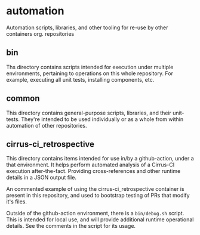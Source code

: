 # automation
Automation scripts, libraries, and other tooling for re-use by other containers org.
repositories

## bin

Ths directory contains scripts intended for execution under multiple environments,
pertaining to operations on this whole repository.  For example, executing all
unit tests, installing components, etc.

## common

This directory contains general-purpose scripts, libraries, and their unit-tests.
They're intended to be used individually or as a whole from within automation of
other repositories.

## cirrus-ci_retrospective

This directory contains items intended for use in/by a github-action, under a
that environment.  It helps perform automated analysis of a Cirrus-CI execution
after-the-fact.  Providing cross-references and other runtime details in a JSON
output file.

An commented example of using the cirrus-ci_retrospective container is present in
this repository, and used to bootstrap testing of PRs that modify it's files.

Outside of the github-action environment, there is a `bin/debug.sh` script.  This
is intended for local use, and will provide additional runtime operational details.
See the comments in the script for its usage.
